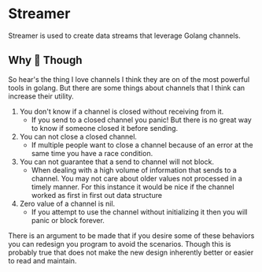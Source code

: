 # Streamer
Streamer is used to create data streams that leverage Golang channels.
 
 ## Why 🤔 Though
So hear's the thing I love channels I think they are on of the most powerful tools in golang.
But there are some things about channels that I think can increase their utility.

1. You don't know if a channel is closed without receiving from it.
	- If you send to a closed channel you panic! But there is no great way to know if someone closed it before sending.
2.  You can not close a closed channel.
	- If multiple people want to close a channel because of an error at the same time you have a race condition.
3. You can not guarantee that a send to channel will not block.
	- When dealing with a high volume of information that sends to a channel. You may not care about older values not processed in a timely manner. For this instance it would be nice if the channel worked as first in first out data structure
4. Zero value of a channel is nil. 
	- If you attempt to use the channel without initializing it then you will panic or block forever.
 
There is an argument to be made that if you desire some of these behaviors you can redesign you program to avoid the scenarios. Though this is probably true that does not make the new design inherently better or easier to read and maintain. 